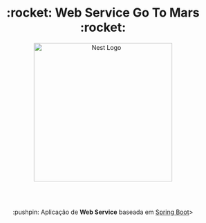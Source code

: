 <h1 align="center">
 :rocket: Web Service Go To Mars :rocket:
</h1>
<p align="center">
  <a href="http://nestjs.com/" target="blank"><img src="https://spring.io/images/microservices-dark-d200d96e2f4462372d73a9f6b8b58ea1.svg" width="320" alt="Nest Logo" /></a>
</p>
</br>
</br>

<p align="center"> :pushpin: Aplicação de <strong>Web Service</strong> baseada em <a href="https://spring.io" target="_blank">Spring Boot</a>></p>
<p align="center">

